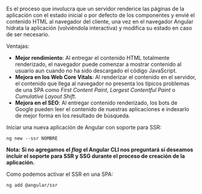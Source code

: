 Es el proceso que involucra que un servidor renderice  las páginas de la aplicación con el estado inicial o por defecto de los componentes y envié el contenido HTML al navegador del cliente, una vez en el navegador Angular hidrata la aplicación (volviéndola interactiva) y modifica su estado en caso de ser necesario.

Ventajas:

- **Mejor rendimiento**: Al entregar el contenido HTML totalmente renderizado, el navegador puede comenzar a mostrar contenido al usuario aun cuando no ha sido descargado el código JavaScript.
- **Mejora en los Web Core Vitals**: Al renderizar el contenido en el servidor, el contenido que llega al navegador no presenta los típicos problemas de una SPA como *First Content Paint*, *Largest Contentful Paint* o *Cumulative Layout Shift*.
- **Mejora en el SEO**: Al entregar contenido renderizado, los bots de Google pueden leer el contenido de nuestras aplicaciones e indexarlo de mejor forma en los resultado de búsqueda.

Iniciar una nueva aplicación de Angular con soporte para SSR:

```
ng new --ssr NOMBRE
```

**Nota: Si no agregamos el *flag* el Angular CLI nos preguntará si deseamos incluir el soporte para SSR y SSG durante el proceso de creación de la aplicación.**

Como podemos activar el SSR en una SPA:

```
ng add @angular/ssr
```